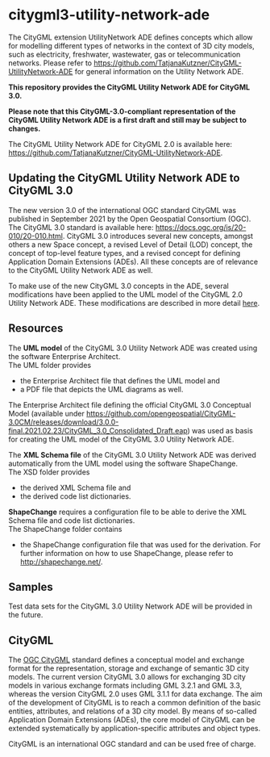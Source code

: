 # citygml3-utility-network-ade

The CityGML extension UtilityNetwork ADE defines concepts which allow for modelling different types of networks in the context of 3D city models, such as electricity, freshwater, wastewater, gas or telecommunication networks.
Please refer to https://github.com/TatjanaKutzner/CityGML-UtilityNetwork-ADE for general information on the Utility Network ADE.

**This repository provides the CityGML Utility Network ADE for CityGML 3.0.**

**Please note that this CityGML-3.0-compliant representation of the CityGML Utility Network ADE is a first draft and still may be subject to changes.**

The CityGML Utility Network ADE for CityGML 2.0 is available here: https://github.com/TatjanaKutzner/CityGML-UtilityNetwork-ADE.

## Updating the CityGML Utility Network ADE to CityGML 3.0

The new version 3.0 of the international OGC standard CityGML was published in September 2021 by the Open Geospatial Consortium (OGC). The  CityGML 3.0 standard is available here: https://docs.ogc.org/is/20-010/20-010.html. CityGML 3.0 introduces several new concepts, amongst others a new Space concept, a revised Level of Detail (LOD) concept, the concept of top-level feature types, and a revised concept for defining Application Domain Extensions (ADEs). All these concepts are of relevance to the CityGML Utility Network ADE as well.

To make use of the new CityGML 3.0 concepts in the ADE, several modifications have been applied to the UML model of the CityGML 2.0 Utility Network ADE. These modifications are described in more detail [here](Modifications.md).

## Resources

The **UML model** of the CityGML 3.0 Utility Network ADE was created using the software Enterprise Architect.  
The UML folder provides
- the Enterprise Architect file that defines the UML model and
- a PDF file that depicts the UML diagrams as well.

The Enterprise Architect file defining the official CityGML 3.0 Conceptual Model (available under https://github.com/opengeospatial/CityGML-3.0CM/releases/download/3.0.0-final.2021.02.23/CityGML_3.0_Consolidated_Draft.eap) was used as basis for creating the UML model of the CityGML 3.0 Utility Network ADE.

The **XML Schema file** of the CityGML 3.0 Utility Network ADE was derived automatically from the UML model using the software ShapeChange.  
The XSD folder provides
- the derived XML Schema file and
- the derived code list dictionaries.

**ShapeChange** requires a configuration file to be able to derive the XML Schema file and code list dictionaries.  
The ShapeChange folder contains
- the ShapeChange configuration file that was used for the derivation.
For further information on how to use ShapeChange, please refer to http://shapechange.net/.

## Samples

Test data sets for the CityGML 3.0 Utility Network ADE will be provided in the future.

## CityGML

The [OGC CityGML](http://www.opengeospatial.org/standards/citygml) standard defines a conceptual model and exchange format for the representation, storage and exchange of semantic 3D city models. The current version CityGML 3.0 allows for exchanging 3D city models in various exchange formats including GML 3.2.1 and GML 3.3, whereas the version CityGML 2.0 uses GML 3.1.1 for data exchange. The aim of the development of CityGML is to reach a common definition of the basic entities, attributes, and relations of a 3D city model. By means of so-called Application Domain Extensions (ADEs), the core model of CityGML can be extended systematically by application-specific attributes and object types.

CityGML is an international OGC standard and can be used free of charge.
